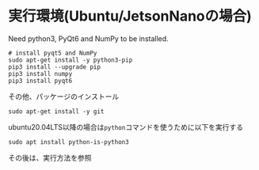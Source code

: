 # 実行環境(Ubuntu/JetsonNanoの場合)

Need python3, PyQt6 and NumPy to be installed.

```
# install pyqt5 and NumPy
sudo apt-get install -y python3-pip
pip3 install --upgrade pip
pip3 install numpy
pip3 install pyqt6
```

その他、パッケージのインストール

```
sudo apt-get install -y git
```

ubuntu20.04LTS以降の場合は`python`コマンドを使うために以下を実行する

```
sudo apt install python-is-python3
```

その後は、実行方法を参照
